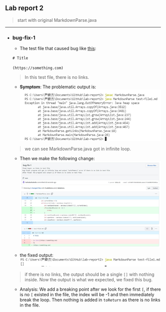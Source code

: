 ## Lab report 2
> start with original MarkdownParse.java

---

* ### **bug-fix-1**

    - The test file that caused bug like [this](https://heihaheihahello.github.io/lab-report2/test-file1.md):
    ```
    # Title

    (https://something.com)

    ```
    > In this test file, there is no links.
    - **Symptom**: The problematic output is: 
    ![Image](1w.jpg)
    > we can see MarkdownParse.java got in infinite loop.

    - Then we make the following change:
    ![Image](1fix.jpg)

    - the fixed output: 
    ![Image](1fixed.jpg)
    > if there is no links, the output should be a single `[]` with nothing inside. Now the output is what we expected, we fixed this bug.

    - Analysis: We add a breaking point after we look for the first `[`, if there is no `[` existed in the file, the index will be -1 and then immediately break the loop. Then nothing is added in `toReturn` as there is no links in the file. 
    
      

